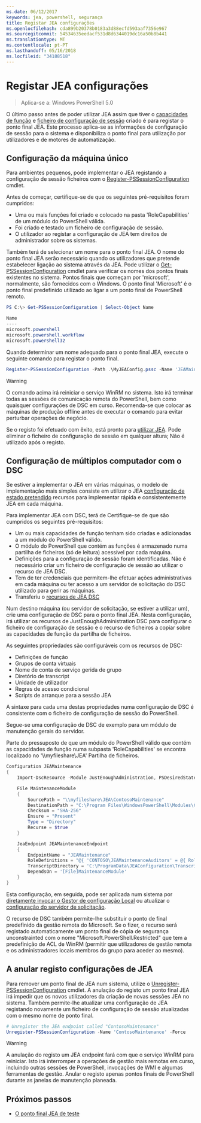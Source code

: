 ```yaml
---
ms.date: 06/12/2017
keywords: jea, powershell, segurança
title: Registar JEA configurações
ms.openlocfilehash: cda899b20378b0183a3d88ecfd593aaf7356e967
ms.sourcegitcommit: 54534635eedacf531d8d6344019dc16a50b8b441
ms.translationtype: MT
ms.contentlocale: pt-PT
ms.lasthandoff: 05/16/2018
ms.locfileid: "34188518"
---
```

# <a name="registering-jea-configurations"></a>Registar JEA configurações

> Aplica-se a: Windows PowerShell 5.0

O último passo antes de poder utilizar JEA assim que tiver o [capacidades de função](role-capabilities.md) e [ficheiro de configuração de sessão](session-configurations.md) criado é para registar o ponto final JEA.
Este processo aplica-se as informações de configuração de sessão para o sistema e disponibiliza o ponto final para utilização por utilizadores e de motores de automatização.

## <a name="single-machine-configuration"></a>Configuração da máquina único

Para ambientes pequenos, pode implementar o JEA registando a configuração de sessão ficheiros com o [Register-PSSessionConfiguration](https://msdn.microsoft.com/powershell/reference/5.1/microsoft.powershell.core/register-pssessionconfiguration) cmdlet.

Antes de começar, certifique-se de que os seguintes pré-requisitos foram cumpridos:
- Uma ou mais funções foi criado e colocado na pasta 'RoleCapabilities' de um módulo do PowerShell válida.
- Foi criado e testado um ficheiro de configuração de sessão.
- O utilizador ao registar a configuração de JEA tem direitos de administrador sobre os sistemas.

Também terá de selecionar um nome para o ponto final JEA.
O nome do ponto final JEA serão necessário quando os utilizadores que pretende estabelecer ligação ao sistema através da JEA.
Pode utilizar o [Get-PSSessionConfiguration](https://msdn.microsoft.com/powershell/reference/5.1/microsoft.powershell.core/get-pssessionconfiguration) cmdlet para verificar os nomes dos pontos finais existentes no sistema.
Pontos finais que começam por 'microsoft', normalmente, são fornecidos com o Windows.
O ponto final 'Microsoft' é o ponto final predefinido utilizado ao ligar a um ponto final de PowerShell remoto.

```powershell
PS C:\> Get-PSSessionConfiguration | Select-Object Name

Name
----
microsoft.powershell
microsoft.powershell.workflow
microsoft.powershell32
```

Quando determinar um nome adequado para o ponto final JEA, execute o seguinte comando para registar o ponto final.

```powershell
Register-PSSessionConfiguration -Path .\MyJEAConfig.pssc -Name 'JEAMaintenance' -Force
```

> [!WARNING]
> O comando acima irá reiniciar o serviço WinRM no sistema.
> Isto irá terminar todas as sessões de comunicação remota do PowerShell, bem como quaisquer configurações de DSC em curso.
> Recomenda-se que colocar as máquinas de produção offline antes de executar o comando para evitar perturbar operações de negócio.

Se o registo foi efetuado com êxito, está pronto para [utilizar JEA](using-jea.md).
Pode eliminar o ficheiro de configuração de sessão em qualquer altura; Não é utilizado após o registo.

## <a name="multi-machine-configuration-with-dsc"></a>Configuração de múltiplos computador com o DSC

Se estiver a implementar o JEA em várias máquinas, o modelo de implementação mais simples consiste em utilizar o JEA [configuração de estado pretendido](https://msdn.microsoft.com/en-us/powershell/dsc/overview) recursos para implementar rápida e consistentemente JEA em cada máquina.

Para implementar JEA com DSC, terá de Certifique-se de que são cumpridos os seguintes pré-requisitos:
- Um ou mais capacidades de função tenham sido criadas e adicionadas a um módulo do PowerShell válido.
- O módulo do PowerShell que contém as funções é armazenado numa partilha de ficheiros (só de leitura) acessível por cada máquina.
- Definições para a configuração de sessão foram identificadas. Não é necessário criar um ficheiro de configuração de sessão ao utilizar o recurso de JEA DSC.
- Tem de ter credenciais que permitem-lhe efetuar ações administrativas em cada máquina ou ter acesso a um servidor de solicitação do DSC utilizado para gerir as máquinas.
- Transferiu o [recursos de JEA DSC](https://github.com/PowerShell/JEA/tree/master/DSC%20Resource)

Num destino máquina (ou servidor de solicitação, se estiver a utilizar um), crie uma configuração de DSC para o ponto final JEA.
Nesta configuração, irá utilizar os recursos de JustEnoughAdministration DSC para configurar o ficheiro de configuração de sessão e o recurso de ficheiros a copiar sobre as capacidades de função da partilha de ficheiros.

As seguintes propriedades são configuráveis com os recursos de DSC:
- Definições de função
- Grupos de conta virtuais
- Nome de conta de serviço gerida de grupo
- Diretório de transcript
- Unidade de utilizador
- Regras de acesso condicional
- Scripts de arranque para a sessão JEA

A sintaxe para cada uma destas propriedades numa configuração de DSC é consistente com o ficheiro de configuração de sessão do PowerShell.

Segue-se uma configuração de DSC de exemplo para um módulo de manutenção gerais do servidor.

Parte do pressuposto de que um módulo do PowerShell válido que contém as capacidades de função numa subpasta 'RoleCapabilities' se encontra localizado no '\\\\myfileshare\\JEA' Partilha de ficheiros.


```powershell
Configuration JEAMaintenance
{
    Import-DscResource -Module JustEnoughAdministration, PSDesiredStateConfiguration

    File MaintenanceModule
    {
        SourcePath = "\\myfileshare\JEA\ContosoMaintenance"
        DestinationPath = "C:\Program Files\WindowsPowerShell\Modules\ContosoMaintenance"
        Checksum = "SHA-256"
        Ensure = "Present"
        Type = "Directory"
        Recurse = $true
    }

    JeaEndpoint JEAMaintenanceEndpoint
    {
        EndpointName = "JEAMaintenance"
        RoleDefinitions = "@{ 'CONTOSO\JEAMaintenanceAuditors' = @{ RoleCapabilities = 'GeneralServerMaintenance-Audit' }; 'CONTOSO\JEAMaintenanceAdmins' = @{ RoleCapabilities = 'GeneralServerMaintenance-Audit', 'GeneralServerMaintenance-Admin' } }"
        TranscriptDirectory = 'C:\ProgramData\JEAConfiguration\Transcripts'
        DependsOn = '[File]MaintenanceModule'
    }
}
```

Esta configuração, em seguida, pode ser aplicada num sistema por [diretamente invocar o Gestor de configuração Local](https://msdn.microsoft.com/en-us/powershell/dsc/metaconfig) ou atualizar o [configuração do servidor de solicitação](https://msdn.microsoft.com/en-us/powershell/dsc/pullserver).

O recurso de DSC também permite-lhe substituir o ponto de final predefinido da gestão remota do Microsoft.
Se o fizer, o recurso será registado automaticamente um ponto final de cópia de segurança unconstrainted com o nome "Microsoft.PowerShell.Restricted" que tem a predefinição de ACL de WinRM (permitir que utilizadores de gestão remota e os administradores locais membros do grupo para aceder ao mesmo).

## <a name="unregistering-jea-configurations"></a>A anular registo configurações de JEA

Para remover um ponto final de JEA num sistema, utilize o [Unregister-PSSessionConfiguration](https://msdn.microsoft.com/powershell/reference/5.1/microsoft.powershell.core/Unregister-PSSessionConfiguration) cmdlet.
A anulação do registo um ponto final JEA irá impedir que os novos utilizadores da criação de novas sessões JEA no sistema.
Também permite-lhe atualizar uma configuração de JEA registando novamente um ficheiro de configuração de sessão atualizadas com o mesmo nome de ponto final.

```powershell
# Unregister the JEA endpoint called "ContosoMaintenance"
Unregister-PSSessionConfiguration -Name 'ContosoMaintenance' -Force
```

> [!WARNING]
> A anulação do registo um JEA endpoint fará com que o serviço WinRM para reiniciar.
> Isto irá interromper a operações de gestão mais remotas em curso, incluindo outras sessões de PowerShell, invocações de WMI e algumas ferramentas de gestão.
> Anular o registo apenas pontos finais de PowerShell durante as janelas de manutenção planeada.

## <a name="next-steps"></a>Próximos passos

- [O ponto final JEA de teste](using-jea.md)